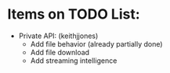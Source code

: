 # Items on TODO List:
- Private API:  (keithjjones)
	- Add file behavior (already partially done)
	- Add file download
	- Add streaming intelligence
